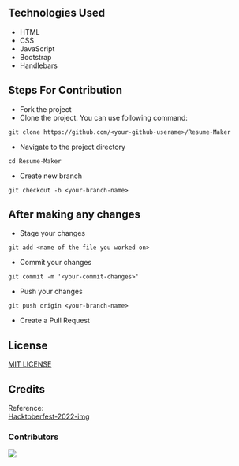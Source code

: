 ## Technologies Used
- HTML
- CSS
- JavaScript
- Bootstrap
- Handlebars

## Steps For Contribution
- Fork the project
- Clone the project. You can use following command:
```
git clone https://github.com/<your-github-userame>/Resume-Maker
```
- Navigate to the project directory
```
cd Resume-Maker
```
- Create new branch
```
git checkout -b <your-branch-name>
```
## After making any changes
- Stage your changes
```
git add <name of the file you worked on>
```
- Commit your changes
```
git commit -m '<your-commit-changes>'
```
- Push your changes
```
git push origin <your-branch-name>
```
- Create a Pull Request

<!-- Uncomment this if you already have CONTRIBUTING.MD
## Contribute-Guidelines
If you want to contribute please read the guidelines in [CONTRIBUTING.MD](INSERT-YOUR-CONTRIBUTING.MD-LINK)
-->

<!-- Uncomment this if you already have CODE_OF_CONDUCT.MD
## Code-Of-Conduct
[CODE_OF_CONDUCT.MD](INSERT-YOUR-CODE_OF_CONDUCT.MD-LINK)
-->

## License
[MIT LICENSE](LICENSE)

## Credits
Reference: </br>
[Hacktoberfest-2022-img](https://github.com/shubham9672/Hacktoberfest2022)

### Contributors 
<a href = "https://github.com/killerraj369/Resume-Maker/graphs/contributors">
  <img src = "https://contrib.rocks/image?repo=killerraj369/Resume-Maker"/>
</a>
